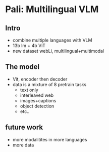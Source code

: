 # Pali: Multilingual VLM

## Intro
 - combine multiple languages with VLM
 - 13b lm + 4b ViT
 - new dataset webLi, multilingual+multimodal

## The model
 - Vit, encoder then decoder
 - data is a mixture of 8 pretrain tasks
    - text only
    - interleaved web
    - images+captions
    - object detection
    - etc..

## future work
 - more modalitites in more languages
 - more data